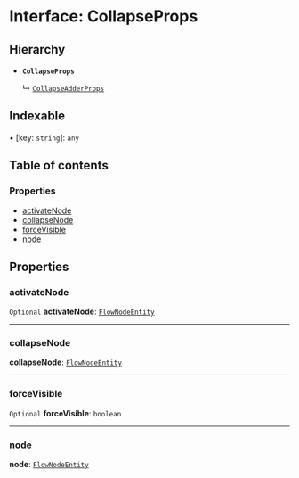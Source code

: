 # Interface: CollapseProps

## Hierarchy

* **`CollapseProps`**

  ↳ [`CollapseAdderProps`](/en/auto-docs/document/interfaces/CollapseAdderProps.md)

## Indexable

▪ \[key: `string`]: `any`

## Table of contents

### Properties

* [activateNode](/en/auto-docs/document/interfaces/CollapseProps.md#activatenode)
* [collapseNode](/en/auto-docs/document/interfaces/CollapseProps.md#collapsenode)
* [forceVisible](/en/auto-docs/document/interfaces/CollapseProps.md#forcevisible)
* [node](/en/auto-docs/document/interfaces/CollapseProps.md#node)

## Properties

### activateNode

`Optional` **activateNode**: [`FlowNodeEntity`](/en/auto-docs/document/classes/FlowNodeEntity-1.md)

***

### collapseNode

**collapseNode**: [`FlowNodeEntity`](/en/auto-docs/document/classes/FlowNodeEntity-1.md)

***

### forceVisible

`Optional` **forceVisible**: `boolean`

***

### node

**node**: [`FlowNodeEntity`](/en/auto-docs/document/classes/FlowNodeEntity-1.md)
